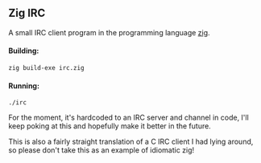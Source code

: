 
## Zig IRC

A small IRC client program in the programming language [zig](https://ziglang.org/).

#### Building:

`zig build-exe irc.zig`

#### Running:

`./irc`

For the moment, it's hardcoded to an IRC server and channel in code, I'll keep poking at this and hopefully make it better in the future.

This is also a fairly straight translation of a C IRC client I had lying around, so please don't take this as an example of idiomatic zig!


